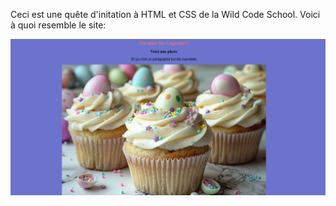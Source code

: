 Ceci est une quête d'initation à HTML et CSS de la Wild Code School.
Voici à quoi resemble le site:

![image alt](https://github.com/Maya-RT/Initiation-to-HTML-CSS/blob/master/site_cupcake.png?raw=true)
